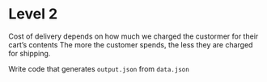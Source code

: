 ﻿# Level 2

Cost of delivery depends on how much we charged the custormer for their cart’s contents
The more the customer spends, the less they are charged for shipping.

Write code that generates `output.json` from `data.json`